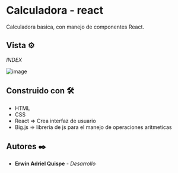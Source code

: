 # Calculadora - react

Calculadora basica, con manejo de componentes React.

## Vista ⚙️

_INDEX_

![image](https://github.com/ErwinAdriel/calculadora-react/assets/95004472/f02922bd-28e3-4b97-9fb9-5622a35a1b2d)


## Construido con 🛠️

* HTML
* CSS 
* React => Crea interfaz de usuario
* Big.js => libreria de js para el manejo de operaciones aritmeticas

## Autores ✒️

* **Erwin Adriel Quispe** - *Desarrollo* 

